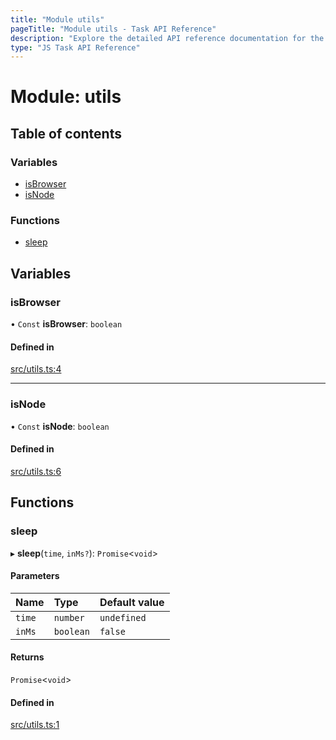 ```yaml
---
title: "Module utils"
pageTitle: "Module utils - Task API Reference"
description: "Explore the detailed API reference documentation for the Module utils within the Task API SDK for the Golem Network."
type: "JS Task API Reference"
---
```

# Module: utils

## Table of contents

### Variables

- [isBrowser](utils#isbrowser)
- [isNode](utils#isnode)

### Functions

- [sleep](utils#sleep)

## Variables

### isBrowser

• `Const` **isBrowser**: `boolean`

#### Defined in

[src/utils.ts:4](https://github.com/golemfactory/golem-sdk-task-executor/blob/f6ae452/src/utils.ts#L4)

___

### isNode

• `Const` **isNode**: `boolean`

#### Defined in

[src/utils.ts:6](https://github.com/golemfactory/golem-sdk-task-executor/blob/f6ae452/src/utils.ts#L6)

## Functions

### sleep

▸ **sleep**(`time`, `inMs?`): `Promise`<`void`\>

#### Parameters

| Name | Type | Default value |
| :------ | :------ | :------ |
| `time` | `number` | `undefined` |
| `inMs` | `boolean` | `false` |

#### Returns

`Promise`<`void`\>

#### Defined in

[src/utils.ts:1](https://github.com/golemfactory/golem-sdk-task-executor/blob/f6ae452/src/utils.ts#L1)
